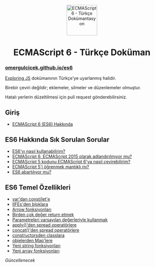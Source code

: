 <p align="center">
<img src="https://omergulcicek.com/img/es6.png" alt="ECMAScript 6 - Türkçe Dokümantasyon" height="100">
</p>

<h1 align="center">ECMAScript 6 - Türkçe Doküman</h1>

<h3><a href="https://omergulcicek.github.io/es6/">omergulcicek.github.io/es6</a></h3>

<a href="http://exploringjs.com/es6/">Exploring JS</a> dokümanının Türkçe'ye uyarlanmış halidir.

Birebir çeviri değildir; eklemeler, silmeler ve düzenlemeler olmuştur.

Hatalı yerlerin düzeltilmesi için pull request gönderebilirsiniz.

<h2>Giriş</h2>

- <a href="https://omergulcicek.github.io/es6/giris/ecmascript-6-hakkinda">ECMAScript 6 (ES6) Hakkında</a>

<h2>ES6 Hakkında Sık Sorulan Sorular</h2>

- <a href="https://omergulcicek.github.io/es6/es6-hakkinda-sss/es6yi-nasil-kullanabilirim">ES6'yı nasıl kullanabilirim?</a>
- <a href="https://omergulcicek.github.io/es6/es6-hakkinda-sss/es6-ecmasript2015-olarak-adlandirilmiyor-mu">ECMAScript 6, ECMAScript 2015 olarak adlandırılmıyor mu?</a>
- <a href="https://omergulcicek.github.io/es6/es6-hakkinda-sss/es5-kodunu-es6ya-nasil-cevirebilirim">ECMAScript 5 kodunu ECMAScript 6'ya nasıl çevirebilirim?</a>
- <a href="https://omergulcicek.github.io/es6/es6-hakkinda-sss/es5i-ogrenmeli-miyim">ECMAScript 5'i öğrenmek mantıklı mı?</a>
- <a href="https://omergulcicek.github.io/es6/es6-hakkinda-sss/es6-abartiliyor-mu">ES6 abartılıyor mu?</a>

<h2>ES6 Temel Özellikleri</h2>

- <a href="https://omergulcicek.github.io/es6/es6-temel-ozellikleri/var-dan-cost-let-e">var'dan const/let'e</a>
- <a href="https://omergulcicek.github.io/es6/es6-temel-ozellikleri/iifes-den-bloklara">IIFEs'den bloklara</a>
- <a href="https://omergulcicek.github.io/es6/es6-temel-ozellikleri/arrow-fonksiyonlari">Arrow fonksiyonları</a>
- <a href="https://omergulcicek.github.io/es6/es6-temel-ozellikleri/birden-cok-deger-return-etmek">Birden çok değer return etmek</a>
- <a href="https://omergulcicek.github.io/es6/es6-temel-ozellikleri/parametreleri-varsayilan-degerleriyle-kullanmak">Parametreleri varsayılan değerleriyle kullanmak</a>
- <a href="https://omergulcicek.github.io/es6/es6-temel-ozellikleri/applyden-spread-operatorlere">apply()'den spread operatörlere</a>
- <a href="https://omergulcicek.github.io/es6/es6-temel-ozellikleri/concatden-spread-operatorlere">concat()'den spread operatörlere</a>
- <a href="https://omergulcicek.github.io/es6/es6-temel-ozellikleri/constructorsden-classlara">constructorsden classlara</a>
- <a href="https://omergulcicek.github.io/es6/es6-temel-ozellikleri/objelerden-maplere">objelerden Map'lere</a>
- <a href="https://omergulcicek.github.io/es6/es6-temel-ozellikleri/yeni-string-fonskyionlari">Yeni string fonksiyonları</a>
- <a href="https://omergulcicek.github.io/es6/es6-temel-ozellikleri/yeni-array-fonksiyonlari">Yeni array fonksiyonları</a>

<i>Güncellenecek</i>
